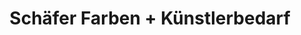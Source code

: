 ---
title: "Schäfer Farben + Künstlerbedarf"
url: /bad-salzuflen/schaefer-farben-kuenstlerbedarf/
shop: Baumarkt
---